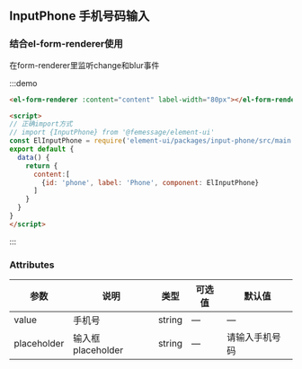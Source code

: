 ## InputPhone 手机号码输入

### 结合el-form-renderer使用

在form-renderer里监听change和blur事件

:::demo

```html
<el-form-renderer :content="content" label-width="80px"></el-form-renderer>

<script>
// 正确import方式
// import {InputPhone} from '@femessage/element-ui'
const ElInputPhone = require('element-ui/packages/input-phone/src/main.vue').default
export default {
  data() {
    return {
      content:[
        {id: 'phone', label: 'Phone', component: ElInputPhone}
      ]
    }
  }
}
</script>
```

:::

### Attributes

| 参数      |   说明    |  类型     | 可选值       | 默认值   |
|---------- | -------- |---------- |-------------  |-------- |
| value | 手机号 | string   |  —  |  —  |
| placeholder | 输入框placeholder | string   |  —  |  请输入手机号码  |
